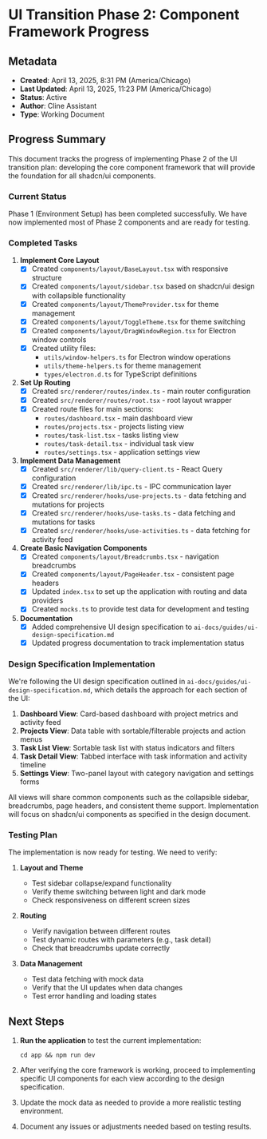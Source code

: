 # UI Transition Phase 2: Component Framework Progress

## Metadata
- **Created**: April 13, 2025, 8:31 PM (America/Chicago)
- **Last Updated**: April 13, 2025, 11:23 PM (America/Chicago)
- **Status**: Active
- **Author**: Cline Assistant
- **Type**: Working Document

## Progress Summary

This document tracks the progress of implementing Phase 2 of the UI transition plan: developing the core component framework that will provide the foundation for all shadcn/ui components.

### Current Status

Phase 1 (Environment Setup) has been completed successfully. We have now implemented most of Phase 2 components and are ready for testing.

### Completed Tasks

1. **Implement Core Layout**
   - [x] Created `components/layout/BaseLayout.tsx` with responsive structure
   - [x] Created `components/layout/sidebar.tsx` based on shadcn/ui design with collapsible functionality
   - [x] Created `components/layout/ThemeProvider.tsx` for theme management
   - [x] Created `components/layout/ToggleTheme.tsx` for theme switching
   - [x] Created `components/layout/DragWindowRegion.tsx` for Electron window controls
   - [x] Created utility files:
     - `utils/window-helpers.ts` for Electron window operations
     - `utils/theme-helpers.ts` for theme management
     - `types/electron.d.ts` for TypeScript definitions

2. **Set Up Routing**
   - [x] Created `src/renderer/routes/index.ts` - main router configuration
   - [x] Created `src/renderer/routes/root.tsx` - root layout wrapper
   - [x] Created route files for main sections:
     - `routes/dashboard.tsx` - main dashboard view
     - `routes/projects.tsx` - projects listing view
     - `routes/task-list.tsx` - tasks listing view
     - `routes/task-detail.tsx` - individual task view
     - `routes/settings.tsx` - application settings view

3. **Implement Data Management**
   - [x] Created `src/renderer/lib/query-client.ts` - React Query configuration
   - [x] Created `src/renderer/lib/ipc.ts` - IPC communication layer
   - [x] Created `src/renderer/hooks/use-projects.ts` - data fetching and mutations for projects
   - [x] Created `src/renderer/hooks/use-tasks.ts` - data fetching and mutations for tasks
   - [x] Created `src/renderer/hooks/use-activities.ts` - data fetching for activity feed

4. **Create Basic Navigation Components**
   - [x] Created `components/layout/Breadcrumbs.tsx` - navigation breadcrumbs
   - [x] Created `components/layout/PageHeader.tsx` - consistent page headers
   - [x] Updated `index.tsx` to set up the application with routing and data providers
   - [x] Created `mocks.ts` to provide test data for development and testing

5. **Documentation**
   - [x] Added comprehensive UI design specification to `ai-docs/guides/ui-design-specification.md`
   - [x] Updated progress documentation to track implementation status

### Design Specification Implementation

We're following the UI design specification outlined in `ai-docs/guides/ui-design-specification.md`, which details the approach for each section of the UI:

1. **Dashboard View**: Card-based dashboard with project metrics and activity feed
2. **Projects View**: Data table with sortable/filterable projects and action menus
3. **Task List View**: Sortable task list with status indicators and filters
4. **Task Detail View**: Tabbed interface with task information and activity timeline
5. **Settings View**: Two-panel layout with category navigation and settings forms

All views will share common components such as the collapsible sidebar, breadcrumbs, page headers, and consistent theme support. Implementation will focus on shadcn/ui components as specified in the design document.

### Testing Plan

The implementation is now ready for testing. We need to verify:

1. **Layout and Theme**
   - Test sidebar collapse/expand functionality
   - Verify theme switching between light and dark mode
   - Check responsiveness on different screen sizes

2. **Routing**
   - Verify navigation between different routes
   - Test dynamic routes with parameters (e.g., task detail)
   - Check that breadcrumbs update correctly

3. **Data Management**
   - Test data fetching with mock data
   - Verify that the UI updates when data changes
   - Test error handling and loading states

## Next Steps

1. **Run the application** to test the current implementation:
   ```
   cd app && npm run dev
   ```

2. After verifying the core framework is working, proceed to implementing specific UI components for each view according to the design specification.

3. Update the mock data as needed to provide a more realistic testing environment.

4. Document any issues or adjustments needed based on testing results.
